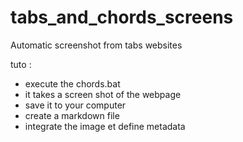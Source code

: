 # tabs_and_chords_screens
Automatic screenshot from tabs websites

tuto : 
* execute the chords.bat
* it takes a screen shot of the webpage
* save it to your computer
* create a markdown file
* integrate the image et define metadata

